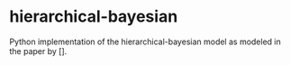 # hierarchical-bayesian
Python implementation of the hierarchical-bayesian model as modeled in the paper by [].
